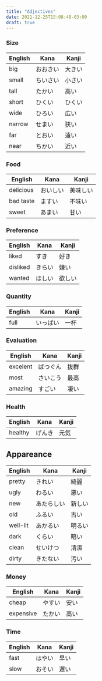 ```yaml
---
title: "Adjectives"
date: 2021-12-25T15:08:48-03:00
draft: true
---
```

### Size
| English | Kana     | Kanji  |
|---------|----------|--------|
| big     | おおきい | 大きい |
| small   | ちいさい | 小さい |
| tall    | たかい   | 高い   |
| short   | ひくい   | ひくい |
| wide    | ひろい   | 広い   |
| narrow  | せまい   | 狭い   |
| far     | とおい   | 遠い   |
| near    | ちかい   | 近い   |

### Food
| English   | Kana     | Kanji    |
|-----------|----------|----------|
| delicious | おいしい | 美味しい |
| bad taste | ますい   | 不味い   |
| sweet     | あまい   | 甘い     |

### Preference
| English  | Kana   | Kanji  |
|----------|--------|--------|
| liked    | すき   | 好き   |
| disliked | きらい | 嫌い   |
| wanted   | ほしい | 欲しい |

### Quantity
| English | Kana     | Kanji |
|---------|----------|-------|
| full    | いっぱい | 一杯  |

### Evaluation
| English  | Kana     | Kanji |
|----------|----------|-------|
| excelent | ばつぐん | 抜群  |
| most     | さいこう | 最高  |
| amazing  | すごい   | 凄い  |

### Health
| English | Kana   | Kanji |
|---------|--------|-------|
| healthy | げんき | 元気  |

## Appareance
| English  | Kana       | Kanji  |
|----------|------------|--------|
| pretty   | きれい     | 綺麗   |
| ugly     | わるい     | 悪い   |
| new      | あたらしい | 新しい |
| old      | ふるい     | 古い   |
| well-lit | あかるい   | 明るい |
| dark     | くらい     | 暗い   |
| clean    | せいけつ   | 清潔   |
| dirty    | きたない   | 汚い   |

### Money
| English   | Kana   | Kanji |
|-----------|--------|-------|
| cheap     | やすい | 安い  |
| expensive | たかい | 高い  |

### Time
| English | Kana   | Kanji |
|---------|--------|-------|
| fast    | はやい | 早い  |
| slow    | おそい | 遅い  |
